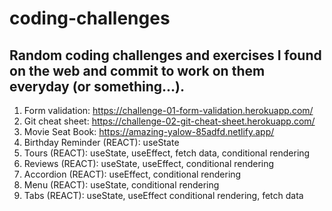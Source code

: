 # coding-challenges

## Random coding challenges and exercises I found on the web and commit to work on them everyday (or something...).

1.  Form validation: https://challenge-01-form-validation.herokuapp.com/
2.  Git cheat sheet: https://challenge-02-git-cheat-sheet.herokuapp.com/
3.  Movie Seat Book: https://amazing-yalow-85adfd.netlify.app/
4.  Birthday Reminder (REACT): useState
5.  Tours (REACT): useState, useEffect, fetch data, conditional rendering
6.  Reviews (REACT): useState, useEffect, conditional rendering
7.  Accordion (REACT): useEffect, conditional rendering
8.  Menu (REACT): useState, conditional rendering
9.  Tabs (REACT): useState, useEffect conditional rendering, fetch data
